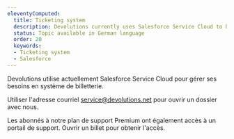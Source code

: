 ```yaml
---
eleventyComputed:
  title: Ticketing system
  description: Devolutions currently uses Salesforce Service Cloud to handle its ticketing needs. Use the email address service@devolutions.net to open a case with us.
  status: Topic available in German language
  order: 20
  keywords:
  - Ticketing system
  - Salesforce
---
```

Devolutions utilise actuellement Salesforce Service Cloud pour gérer ses besoins en système de billetterie.

Utiliser l'adresse courriel [service@devolutions.net](mailto:service@devolutions.net) pour ouvrir un dossier avec nous.

Les abonnés à notre plan de support Premium ont également accès à un portail de support. Ouvrir un billet pour obtenir l'accès.
